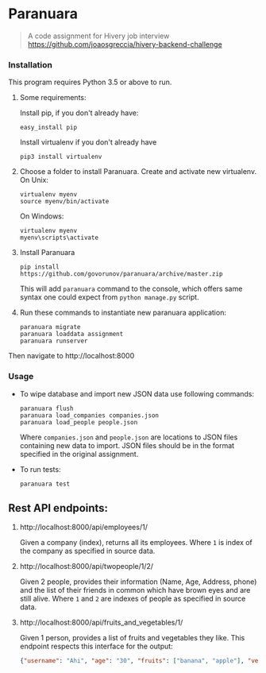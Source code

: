 # Paranuara

> A code assignment for Hivery job interview https://github.com/joaosgreccia/hivery-backend-challenge

### Installation

This program requires Python 3.5 or above to run.
1. Some requirements:

    Install pip, if you don't already have:
    ```commandline
    easy_install pip
    ```
    Install virtualenv if you don't already have
    ```commandline
    pip3 install virtualenv
    ```
 2. Choose a folder to install Paranuara. Create and activate new virtualenv.
    On Unix:
    ```commandline
    virtualenv myenv
    source myenv/bin/activate
    ```
    On Windows:
    ```commandline
    virtualenv myenv
    myenv\scripts\activate
    ```
 3. Install Paranuara
    ```commandline
    pip install https://github.com/govorunov/paranuara/archive/master.zip
    ```
    This will add `paranuara` command to the console, which offers same syntax one 
    could expect from `python manage.py` script.
 4. Run these commands to instantiate new paranuara application:
    ```commandline
    paranuara migrate
    paranuara loaddata assignment
    paranuara runserver
    ```
Then navigate to http://localhost:8000 

### Usage

* To wipe database and import new JSON data use following commands:
    ```commandline
    paranuara flush
    paranuara load_companies companies.json
    paranuara load_people people.json
    ```
    Where `companies.json` and `people.json` are locations to JSON files containing new 
    data to import. JSON files should be in the format specified in the original 
    assignment.
    
* To run tests:
    ```commandline
    paranuara test
    ``` 

## Rest API endpoints:

1. http://localhost:8000/api/employees/1/
    
    Given a company (index), returns all its employees.
    Where `1` is index of the company as specified in source data.
    
2. http://localhost:8000/api/twopeople/1/2/
    
    Given 2 people, provides their information (Name, Age, Address, phone) and 
    the list of their friends in common which have brown eyes and are still alive.
    Where `1` and `2` are indexes of people as specified in source data.
    
3. http://localhost:8000/api/fruits_and_vegetables/1/
    
    Given 1 person, provides a list of fruits and vegetables they like. This endpoint
    respects this interface for the output:
    ```json
    {"username": "Ahi", "age": "30", "fruits": ["banana", "apple"], "vegetables": ["beetroot", "lettuce"]}
    ```